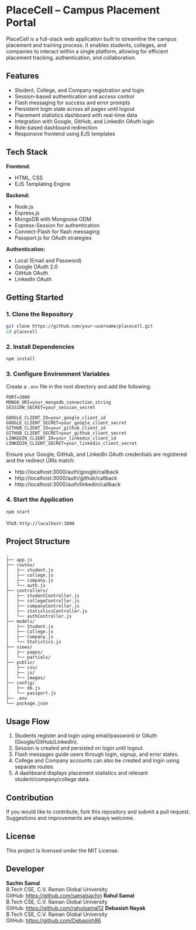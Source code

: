# PlaceCell – Campus Placement Portal

PlaceCell is a full-stack web application built to streamline the campus placement and training process. It enables students, colleges, and companies to interact within a single platform, allowing for efficient placement tracking, authentication, and collaboration.

## Features

- Student, College, and Company registration and login
- Session-based authentication and access control
- Flash messaging for success and error prompts
- Persistent login state across all pages until logout
- Placement statistics dashboard with real-time data
- Integration with Google, GitHub, and LinkedIn OAuth login
- Role-based dashboard redirection
- Responsive frontend using EJS templates

## Tech Stack

**Frontend:**
- HTML, CSS
- EJS Templating Engine

**Backend:**
- Node.js
- Express.js
- MongoDB with Mongoose ODM
- Express-Session for authentication
- Connect-Flash for flash messaging
- Passport.js for OAuth strategies

**Authentication:**
- Local (Email and Password)
- Google OAuth 2.0
- GitHub OAuth
- LinkedIn OAuth

## Getting Started

### 1. Clone the Repository

```bash
git clone https://github.com/your-username/placecell.git
cd placecell
```

### 2. Install Dependencies

```bash
npm install
```

### 3. Configure Environment Variables

Create a `.env` file in the root directory and add the following:

```env
PORT=3000
MONGO_URI=your_mongodb_connection_string
SESSION_SECRET=your_session_secret

GOOGLE_CLIENT_ID=your_google_client_id
GOOGLE_CLIENT_SECRET=your_google_client_secret
GITHUB_CLIENT_ID=your_github_client_id
GITHUB_CLIENT_SECRET=your_github_client_secret
LINKEDIN_CLIENT_ID=your_linkedin_client_id
LINKEDIN_CLIENT_SECRET=your_linkedin_client_secret
```

Ensure your Google, GitHub, and LinkedIn OAuth credentials are registered and the redirect URIs match:

- http://localhost:3000/auth/google/callback
- http://localhost:3000/auth/github/callback
- http://localhost:3000/auth/linkedin/callback

### 4. Start the Application

```bash
npm start
```

Visit: `http://localhost:3000`

## Project Structure

```
.
├── app.js
├── routes/
│   ├── student.js
│   ├── college.js
│   ├── company.js
│   └── auth.js
├── controllers/
│   ├── studentController.js
│   ├── collegeController.js
│   ├── companyController.js
│   ├── statisticsController.js
│   └── authController.js
├── models/
│   ├── Student.js
│   ├── College.js
│   ├── Company.js
│   └── Statistics.js
├── views/
│   ├── pages/
│   └── partials/
├── public/
│   ├── css/
│   ├── js/
│   └── images/
├── config/
│   ├── db.js
│   └── passport.js
├── .env
└── package.json
```

## Usage Flow

1. Students register and login using email/password or OAuth (Google/GitHub/LinkedIn).
2. Session is created and persisted on login until logout.
3. Flash messages guide users through login, signup, and error states.
4. College and Company accounts can also be created and login using separate routes.
5. A dashboard displays placement statistics and relevant student/company/college data.

## Contribution

If you would like to contribute, fork this repository and submit a pull request. Suggestions and improvements are always welcome.

## License

This project is licensed under the MIT License.

## Developer

**Sachin Samal**  
B.Tech CSE, C.V. Raman Global University  
GitHub: https://github.com/samalsachin
**Rahul Samal**  
B.Tech CSE, C.V. Raman Global University  
GitHub: https://github.com/rahulsamal12
**Debasish Nayak**  
B.Tech CSE, C.V. Raman Global University  
GitHub: https://github.com/Debasish86


